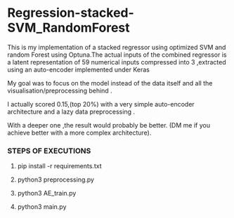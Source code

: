 # Regression-stacked-SVM_RandomForest
This is my implementation of a stacked regressor using optimized SVM  and  random Forest using Optuna.The actual inputs of the combined regressor is  a latent representation  of 59 numerical inputs compressed into 3 ,extracted using an auto-encoder implemented under Keras   

My goal was to focus on the model instead of the data itself and all the visualisation/preprocessing behind .

I actually scored 0.15,(top 20%) with a very simple auto-encoder architecture and a lazy data preprocessing .

With a deeper one ,the result would probably be better. (DM me if you achieve better with a more complex architecture).

### STEPS OF EXECUTIONS ###

1.  pip install -r requirements.txt

2.  python3 preprocessing.py    

3.  python3 AE_train.py

4.  python3 main.py

